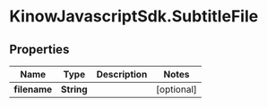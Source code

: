 # KinowJavascriptSdk.SubtitleFile

## Properties
Name | Type | Description | Notes
------------ | ------------- | ------------- | -------------
**filename** | **String** |  | [optional] 



